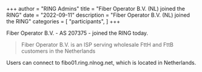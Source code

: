 +++
author = "RING Admins"
title = "Fiber Operator B.V. (NL) joined the RING"
date = "2022-09-11"
description = "Fiber Operator B.V. (NL) joined the RING"
categories = [
    "participants",
]
+++

Fiber Operator B.V. - AS 207375 - joined the RING today.

> Fiber Operator B.V. is an ISP serving wholesale FttH and FttB customers in the Netherlands

Users can connect to fibo01.ring.nlnog.net, which is located in Netherlands.

